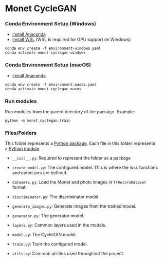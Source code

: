 # Monet CycleGAN

### Conda Environment Setup (Windows)

- [Install Anaconda](https://www.anaconda.com/)
- [Install WSL](https://learn.microsoft.com/en-us/windows/wsl/install) (WSL is required for GPU support on Windows)

```
conda env create -f environment-windows.yaml
conda activate monet-cyclegan-windows
```

### Conda Environment Setup (macOS)

- [Install Anaconda](https://www.anaconda.com/)

```
conda env create -f environment-macos.yaml
conda activate monet-cyclegan-macos
```

### Run modules

Run modules from the parent directory of the package.
Example:

```
python -m monet_cyclegan.train
```

### Files/Folders

This folder represents a [Python package](https://docs.python.org/3/tutorial/modules.html#packages).
Each file in this folder represents a [Python module](https://docs.python.org/3/tutorial/modules.html).

- `__init__.py`: Required to represent the folder as a package

- `create_model.py`: The configured model.
  This is where the loss functions and optimizers are defined.

- `datasets.py`: Load the Monet and photo images in `TFRecordDataset` format.

- `discriminator.py`: The discriminator model.

- `generate_images.py`: Generate images from the trained model.

- `generator.py`: The generator model.

- `layers.py`: Common layers used in the models.

- `model.py`: The CycleGAN model.

- `train.py`: Train the configured model.

- `utils.py`: Common utilities used throughout the project.

